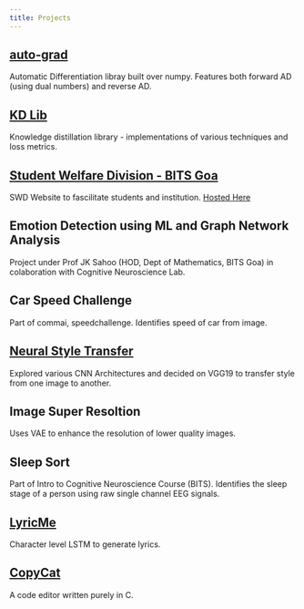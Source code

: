 ```yaml
---
title: Projects
---
```


## [auto-grad](https://www.github.com/khizirsiddiqui/auto-grad)

Automatic Differentiation libray built over numpy. Features both forward AD (using dual numbers) and reverse AD.

## [KD Lib](https://www.github.com/SforAiDL/KD_Lib)

Knowledge distillation library - implementations of various techniques and loss metrics.

## [Student Welfare Division - BITS Goa](https://github.com/swd-bits-goa/swd_django)

SWD Website to fascilitate students and institution. [Hosted Here](swd.bits-goa.ac.in)

## Emotion Detection using ML and Graph Network Analysis

Project under Prof JK Sahoo (HOD, Dept of Mathematics, BITS Goa) in colaboration with Cognitive Neuroscience Lab.

## Car Speed Challenge

Part of commai, speedchallenge. Identifies speed of car from image.

## [Neural Style Transfer](https://www.github.com/khizirsiddiqui/neural-style-transfer)

Explored various CNN Architectures and decided on VGG19 to transfer style from one image to another.

## Image Super Resoltion

Uses VAE to enhance the resolution of lower quality images.

## Sleep Sort

Part of Intro to Cognitive Neuroscience Course (BITS). Identifies the sleep stage of a person using raw single channel EEG signals.

## [LyricMe](https://www.github.com/khizirsiddiqui/LyricMe)

Character level LSTM to generate lyrics.

## [CopyCat](https://www.github.com/khizirsiddiqui/copycat)

A code editor written purely in C.
